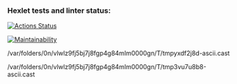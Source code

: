 ### Hexlet tests and linter status:
[![Actions Status](https://github.com/ohalivka/python-project-lvl1/workflows/hexlet-check/badge.svg)](https://github.com/ohalivka/python-project-lvl1/actions)

[![Maintainability](https://api.codeclimate.com/v1/badges/bf8e8600f8b424860af8/maintainability)](https://codeclimate.com/github/ohalivka/python-project-lvl1/maintainability)

/var/folders/0n/vlwlz9fj5bj7j8fgp4g84mlm0000gn/T/tmpyxdf2j8d-ascii.cast

/var/folders/0n/vlwlz9fj5bj7j8fgp4g84mlm0000gn/T/tmp3vu7u8b8-ascii.cast
